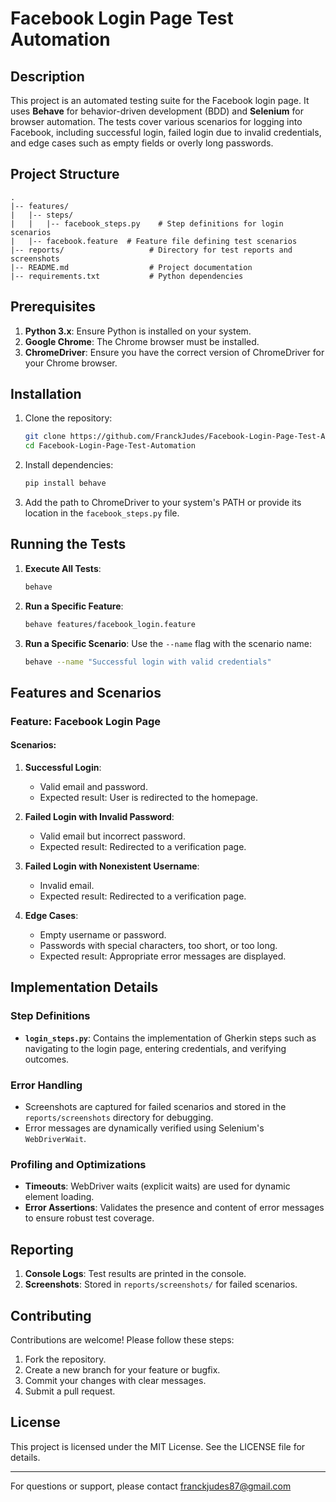 # Facebook Login Page Test Automation

## Description
This project is an automated testing suite for the Facebook login page. It uses **Behave** for behavior-driven development (BDD) and **Selenium** for browser automation. The tests cover various scenarios for logging into Facebook, including successful login, failed login due to invalid credentials, and edge cases such as empty fields or overly long passwords.

## Project Structure

```
.
|-- features/
|   |-- steps/
|   |   |-- facebook_steps.py    # Step definitions for login scenarios
|   |-- facebook.feature  # Feature file defining test scenarios
|-- reports/                   # Directory for test reports and screenshots
|-- README.md                  # Project documentation
|-- requirements.txt           # Python dependencies
```

## Prerequisites

1. **Python 3.x**: Ensure Python is installed on your system.
2. **Google Chrome**: The Chrome browser must be installed.
3. **ChromeDriver**: Ensure you have the correct version of ChromeDriver for your Chrome browser.

## Installation

1. Clone the repository:
   ```bash
   git clone https://github.com/FranckJudes/Facebook-Login-Page-Test-Automation.git
   cd Facebook-Login-Page-Test-Automation
   ```

2. Install dependencies:
   ```bash
   pip install behave
   ```

3. Add the path to ChromeDriver to your system's PATH or provide its location in the `facebook_steps.py` file.

## Running the Tests

1. **Execute All Tests**:
   ```bash
   behave
   ```

2. **Run a Specific Feature**:
   ```bash
   behave features/facebook_login.feature
   ```

3. **Run a Specific Scenario**:
   Use the `--name` flag with the scenario name:
   ```bash
   behave --name "Successful login with valid credentials"
   ```

## Features and Scenarios

### Feature: Facebook Login Page

#### Scenarios:

1. **Successful Login**:
   - Valid email and password.
   - Expected result: User is redirected to the homepage.

2. **Failed Login with Invalid Password**:
   - Valid email but incorrect password.
   - Expected result: Redirected to a verification page.

3. **Failed Login with Nonexistent Username**:
   - Invalid email.
   - Expected result: Redirected to a verification page.

4. **Edge Cases**:
   - Empty username or password.
   - Passwords with special characters, too short, or too long.
   - Expected result: Appropriate error messages are displayed.

## Implementation Details

### Step Definitions

- **`login_steps.py`**:
  Contains the implementation of Gherkin steps such as navigating to the login page, entering credentials, and verifying outcomes.

### Error Handling

- Screenshots are captured for failed scenarios and stored in the `reports/screenshots` directory for debugging.
- Error messages are dynamically verified using Selenium's `WebDriverWait`.

### Profiling and Optimizations

- **Timeouts**: WebDriver waits (explicit waits) are used for dynamic element loading.
- **Error Assertions**: Validates the presence and content of error messages to ensure robust test coverage.

## Reporting

1. **Console Logs**: Test results are printed in the console.
2. **Screenshots**: Stored in `reports/screenshots/` for failed scenarios.

## Contributing

Contributions are welcome! Please follow these steps:

1. Fork the repository.
2. Create a new branch for your feature or bugfix.
3. Commit your changes with clear messages.
4. Submit a pull request.

## License

This project is licensed under the MIT License. See the LICENSE file for details.

---

For questions or support, please contact franckjudes87@gmail.com

